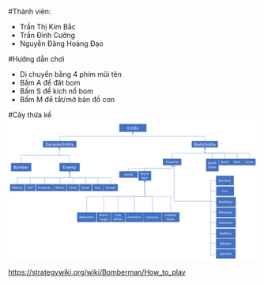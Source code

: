 #Thành viên:
- Trần Thị Kim Bắc
- Trần Đình Cường
- Nguyễn Đăng Hoàng Đạo

#Hướng dẫn chơi
- Di chuyển bằng 4 phím mũi tên
- Bấm A để đăt bom
- Bấm S để kích nổ bom
- Bấm M để tắt/mở bản đồ con

#Cây thừa kế
![](UML.png)

https://strategywiki.org/wiki/Bomberman/How_to_play